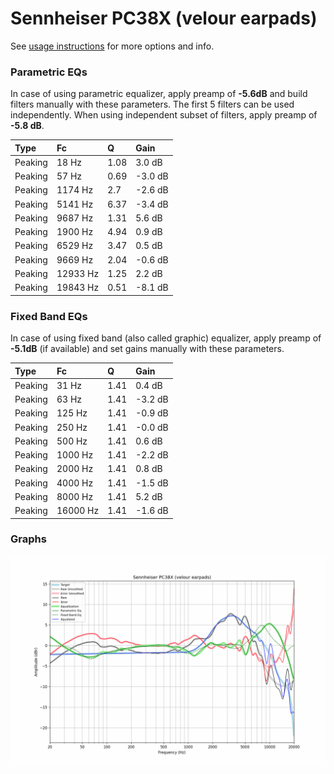 # Sennheiser PC38X (velour earpads)
See [usage instructions](https://github.com/jaakkopasanen/AutoEq#usage) for more options and info.

### Parametric EQs
In case of using parametric equalizer, apply preamp of **-5.6dB** and build filters manually
with these parameters. The first 5 filters can be used independently.
When using independent subset of filters, apply preamp of **-5.8 dB**.

| Type    | Fc       |    Q | Gain    |
|:--------|:---------|:-----|:--------|
| Peaking | 18 Hz    | 1.08 | 3.0 dB  |
| Peaking | 57 Hz    | 0.69 | -3.0 dB |
| Peaking | 1174 Hz  | 2.7  | -2.6 dB |
| Peaking | 5141 Hz  | 6.37 | -3.4 dB |
| Peaking | 9687 Hz  | 1.31 | 5.6 dB  |
| Peaking | 1900 Hz  | 4.94 | 0.9 dB  |
| Peaking | 6529 Hz  | 3.47 | 0.5 dB  |
| Peaking | 9669 Hz  | 2.04 | -0.6 dB |
| Peaking | 12933 Hz | 1.25 | 2.2 dB  |
| Peaking | 19843 Hz | 0.51 | -8.1 dB |

### Fixed Band EQs
In case of using fixed band (also called graphic) equalizer, apply preamp of **-5.1dB**
(if available) and set gains manually with these parameters.

| Type    | Fc       |    Q | Gain    |
|:--------|:---------|:-----|:--------|
| Peaking | 31 Hz    | 1.41 | 0.4 dB  |
| Peaking | 63 Hz    | 1.41 | -3.2 dB |
| Peaking | 125 Hz   | 1.41 | -0.9 dB |
| Peaking | 250 Hz   | 1.41 | -0.0 dB |
| Peaking | 500 Hz   | 1.41 | 0.6 dB  |
| Peaking | 1000 Hz  | 1.41 | -2.2 dB |
| Peaking | 2000 Hz  | 1.41 | 0.8 dB  |
| Peaking | 4000 Hz  | 1.41 | -1.5 dB |
| Peaking | 8000 Hz  | 1.41 | 5.2 dB  |
| Peaking | 16000 Hz | 1.41 | -1.6 dB |

### Graphs
![](./Sennheiser%20PC38X%20(velour%20earpads).png)
